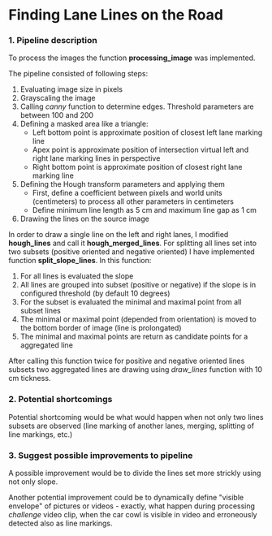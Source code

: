 # **Finding Lane Lines on the Road** 

### 1. Pipeline description
To process the images the function __processing_image__ was implemented.

The pipeline consisted of following steps:
1. Evaluating image size in pixels
2. Grayscaling the image
3. Calling _canny_ function to determine edges. Threshold parameters are between 100 and 200
4. Defining a masked area like a triangle:
	* Left bottom point is approximate position of closest left lane marking line
	* Apex point is approximate position of intersection virtual left and right lane marking lines in perspective
	* Right bottom point is approximate position of closest right lane marking line
5. Defining the Hough transform parameters and applying them
	* First, define a coefficient between pixels and world units (centimeters) to process all other parameters in centimeters
	* Define minimum line length as 5 cm and maximum line gap as 1 cm
6. Drawing the lines on the source image

In order to draw a single line on the left and right lanes, I modified __hough_lines__ and call it __hough_merged_lines__.
For splitting all lines set into two subsets (positive oriented and negative oriented) I have implemented function __split_slope_lines__.
In this function:
1. For all lines is evaluated the slope
2. All lines are grouped into subset (positive or negative) if the slope is in configured threshold (by default 10 degrees)
3. For the subset is evaluated the minimal and maximal point from all subset lines
4. The minimal or maximal point (depended from orientation) is moved to the bottom border of image (line is prolongated)
5. The minimal and maximal points are return as candidate points for a aggregated line

After calling this function twice for positive and negative oriented lines subsets two aggregated lines are drawing using _draw_lines_ function with 10 cm tickness.

[//]: # (Image References)

[image1]: ./test_images/solidYellowCurve.jpg "Input"
[image2]: ./test_images_out/solidYellowCurve_out.jpg "Output"
[image3]: ./test_images_out/solidYellowCurve_out_merge.jpg "Output Merged"

### 2. Potential shortcomings

Potential shortcoming would be what would happen when not only two lines subsets are observed (line marking of another lanes, merging, splitting of line markings, etc.)

### 3. Suggest possible improvements to pipeline

A possible improvement would be to divide the lines set more strickly using not only slope.

Another potential improvement could be to dynamically define "visible envelope" of pictures or videos - exactly, what happen during processing _challenge_ video clip, when the
car cowl is visible in video and erroneously detected also as line markings.
